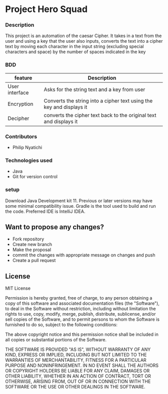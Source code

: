 # Project Hero Squad
### Description
This project is an automation of the caesar Cipher. It takes in a text from the 
user and using a key that the user also inputs, converts the text into a cipher 
text by moving each character in the input string (excluding special characters 
and space) by the number of spaces indicated in the key

### BDD
|feature     |Description      |
|------------|------------------
|User interface | Asks for the string text and a key from user|
|Encryption|Converts the string into a cipher text using the key and displays it|
|Decipher|converts the cipher text back to the original text and displays it|


### Contributors
* Philip Nyatichi 


### Technologies used 
* Java
* Git for version control

### setup
Download Java Development kit 11. Previous or later versions may
have some minimal compatibility issue. Gradle is the tool used to 
build and run the code. Preferred IDE is IntelliJ IDEA.

## Want to propose any changes?
- Fork repository
- Create new branch
- Make the proposal
- commit the changes with appropriate message on changes and push
- Create a pull request

## License
MIT License

Permission is hereby granted, free of charge, to any person obtaining a copy
of this software and associated documentation files (the "Software"), to deal
in the Software without restriction, including without limitation the rights
to use, copy, modify, merge, publish, distribute, sublicense, and/or sell
copies of the Software, and to permit persons to whom the Software is
furnished to do so, subject to the following conditions:

The above copyright notice and this permission notice shall be included in all
copies or substantial portions of the Software.

THE SOFTWARE IS PROVIDED "AS IS", WITHOUT WARRANTY OF ANY KIND, EXPRESS OR
IMPLIED, INCLUDING BUT NOT LIMITED TO THE WARRANTIES OF MERCHANTABILITY,
FITNESS FOR A PARTICULAR PURPOSE AND NONINFRINGEMENT. IN NO EVENT SHALL THE
AUTHORS OR COPYRIGHT HOLDERS BE LIABLE FOR ANY CLAIM, DAMAGES OR OTHER
LIABILITY, WHETHER IN AN ACTION OF CONTRACT, TORT OR OTHERWISE, ARISING FROM,
OUT OF OR IN CONNECTION WITH THE SOFTWARE OR THE USE OR OTHER DEALINGS IN THE
SOFTWARE.